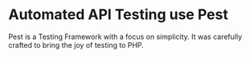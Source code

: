 # Automated API Testing use Pest

Pest is a Testing Framework with a focus on simplicity. It was carefully crafted to bring the joy of testing to PHP.
